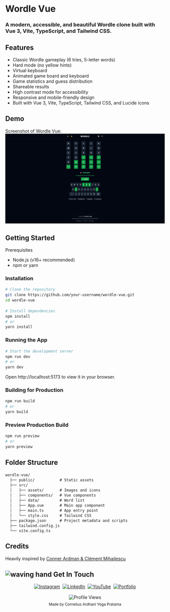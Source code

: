 # Wordle Vue
### A modern, accessible, and beautiful Wordle clone built with Vue 3, Vite, TypeScript, and Tailwind CSS.

## Features
- Classic Wordle gameplay (6 tries, 5-letter words)
- Hard mode (no yellow hints)
- Virtual keyboard
- Animated game board and keyboard
- Game statistics and guess distribution
- Shareable results
- High contrast mode for accessibility
- Responsive and mobile-friendly design
- Built with Vue 3, Vite, TypeScript, Tailwind CSS, and Lucide icons

## Demo
Screenshot of Wordle Vue:
![Demo](demo.png)

## Getting Started
Prerequisites
- Node.js (v16+ recommended)
- npm or yarn

### Installation
```bash
# Clone the repository
git clone https://github.com/your-username/wordle-vue.git
cd wordle-vue

# Install dependencies
npm install
# or
yarn install
```

### Running the App
```bash
# Start the development server
npm run dev
# or
yarn dev
```
Open http://localhost:5173 to view it in your browser.

### Building for Production
```bash
npm run build
# or
yarn build
```
### Preview Production Build
```bash
npm run preview
# or
yarn preview
```

## Folder Structure
```
wordle-vue/
  ├── public/           # Static assets
  ├── src/
  │   ├── assets/       # Images and icons
  │   ├── components/   # Vue components
  │   ├── data/         # Word list
  │   ├── App.vue       # Main app component
  │   ├── main.ts       # App entry point
  │   └── style.css     # Tailwind CSS
  ├── package.json      # Project metadata and scripts
  ├── tailwind.config.js
  └── vite.config.ts
```
## Credits
Heavily inspired by [Conner Ardman & Clément Mihailescu](https://www.youtube.com/watch?v=5xf4_Kx7azg)

## <img src="https://media.giphy.com/media/hvRJCLFzcasrR4ia7z/giphy.gif" width="25px" alt="waving hand"> Get In Touch
<div align="center">
  <a href="https://www.instagram.com/corneliusyoga" target="_blank"><img src="https://img.shields.io/badge/Instagram-%23E4405F.svg?&style=for-the-badge&logo=instagram&logoColor=white" alt="Instagram"></a>&nbsp;
  <a href="https://www.linkedin.com/in/cornelius-yoga-783b6a291" target="_blank"><img src="https://img.shields.io/badge/LinkedIn-%230077B5.svg?&style=for-the-badge&logo=linkedin&logoColor=white" alt="LinkedIn"></a>&nbsp;
  <a href="https://www.youtube.com/channel/UCj0TlW5vLO6r_Nlwc8oFBpw" target="_blank"><img src="https://img.shields.io/badge/YouTube-%23FF0000.svg?&style=for-the-badge&logo=youtube&logoColor=white" alt="YouTube"></a>&nbsp;
  <a href="https://corneliusyoga.vercel.app" target="_blank"><img src="https://img.shields.io/badge/Portfolio-%23000000.svg?&style=for-the-badge&logo=react&logoColor=white" alt="Portfolio"></a>
  <br/><br/>
  <img src="https://komarev.com/ghpvc/?username=CZY774&style=flat-square&color=0366D6" alt="Profile Views" />
  <br/>
  <sub>Made by Cornelius Ardhani Yoga Pratama</sub>
</div>
